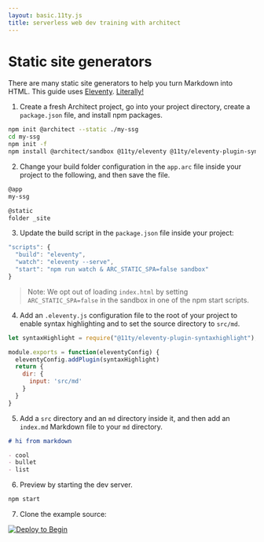```yaml
---
layout: basic.11ty.js
title: serverless web dev training with architect
---
```


# Static site generators

There are many static site generators to help you turn Markdown into HTML. This guide uses [Eleventy](https://www.11ty.dev/). [Literally!](https://github.com/smallwins/training.begin.com)

1. Create a fresh Architect project, go into your project directory, create a `package.json` file, and install npm packages.

```bash
npm init @architect --static ./my-ssg
cd my-ssg
npm init -f
npm install @architect/sandbox @11ty/eleventy @11ty/eleventy-plugin-syntaxhighlight
```

2. Change your build folder configuration in the `app.arc` file inside your project to the following, and then save the file.

```bash
@app
my-ssg

@static
folder _site
```

3. Update the build script in the `package.json` file inside your project:

```javascript
"scripts": {
  "build": "eleventy",
  "watch": "eleventy --serve",
  "start": "npm run watch & ARC_STATIC_SPA=false sandbox"
}
```
> Note: We opt out of loading `index.html` by setting `ARC_STATIC_SPA=false` in the sandbox in one of the npm start scripts.

4. Add an `.eleventy.js` configuration file to the root of your project to enable syntax highlighting and to set the source directory to `src/md`.

```javascript
let syntaxHighlight = require("@11ty/eleventy-plugin-syntaxhighlight");

module.exports = function(eleventyConfig) {
  eleventyConfig.addPlugin(syntaxHighlight)
  return {
    dir: {
      input: 'src/md'
    }
  }
}
```

5. Add a `src` directory and an `md` directory inside it, and then add an `index.md` Markdown file to your `md` directory.

```md
# hi from markdown

- cool
- bullet
- list
```

6. Preview by starting the dev server.

```bash
npm start
```

7. Clone the example source:

[![Deploy to Begin](https://static.begin.com/deploy-to-begin.svg)](https://begin.com/apps/create?template=https://github.com/begin-examples/learn-node-ssg)
